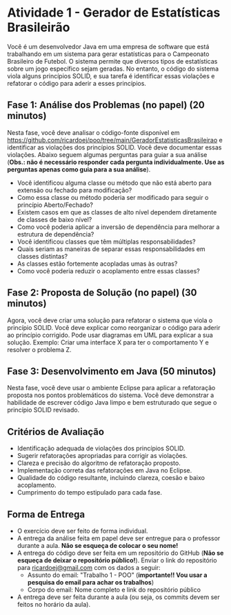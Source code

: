 
# Atividade 1 - Gerador de Estatísticas Brasileirão

Você é um desenvolvedor Java em uma empresa de software que está trabalhando em um sistema para gerar estatísticas para o Campeonato Brasileiro de Futebol. O sistema permite que diversos tipos de estatísticas sobre um jogo específico sejam geradas. No entanto, o código do sistema viola alguns princípios SOLID, e sua tarefa é identificar essas violações e refatorar o código para aderir a esses princípios.




## Fase 1: Análise dos Problemas (no papel) (20 minutos)

Nesta fase, você deve analisar o código-fonte disponível em https://github.com/ricardoej/poo/tree/main/GeradorEstatisticasBrasileirao e identificar as violações dos princípios SOLID. Você deve documentar essas violações. Abaixo seguem algumas perguntas para guiar a sua análise (**Obs.: não é necessário responder cada pergunta individualmente. Use as perguntas apenas como guia para a sua análise**).

- Você identificou alguma classe ou método que não está aberto para extensão ou fechado para modificação?
- Como essa classe ou método poderia ser modificado para seguir o princípio Aberto/Fechado?
- Existem casos em que as classes de alto nível dependem diretamente de classes de baixo nível?
- Como você poderia aplicar a inversão de dependência para melhorar a estrutura de dependência?
- Você identificou classes que têm múltiplas responsabilidades?
- Quais seriam as maneiras de separar essas responsabilidades em classes distintas?
- As classes estão fortemente acopladas umas às outras?
- Como você poderia reduzir o acoplamento entre essas classes?


## Fase 2: Proposta de Solução (no papel) (30 minutos)

Agora, você deve criar uma solução para refatorar o sistema que viola o princípio SOLID. Você deve explicar como reorganizar o código para aderir ao princípio corrigido. Pode usar diagramas em UML para explicar a sua solução. Exemplo: Criar uma interface X para ter o comportamento Y e resolver o problema Z.
## Fase 3: Desenvolvimento em Java (50 minutos)

Nesta fase, você deve usar o ambiente Eclipse para aplicar a refatoração proposta nos pontos problemáticos do sistema. Você deve demonstrar a habilidade de escrever código Java limpo e bem estruturado que segue o princípio SOLID revisado.
## Critérios de Avaliação

- Identificação adequada de violações dos princípios SOLID.
- Sugerir refatorações apropriadas para corrigir as violações.
- Clareza e precisão do algoritmo de refatoração proposto.
- Implementação correta das refatorações em Java no Eclipse.
- Qualidade do código resultante, incluindo clareza, coesão e baixo acoplamento.
- Cumprimento do tempo estipulado para cada fase.
## Forma de Entrega

- O exercício deve ser feito de forma individual.
- A entrega da análise feita em papel deve ser entregue para o professor durante a aula. **Não se esqueça de colocar o seu nome!**
- A entrega do código deve ser feita em um repositório do GitHub (**Não se esqueça de deixar o repositório público!**). Enviar o link do repositório para <ricardoej@gmail.com> com os dados a seguir:
    - Assunto do email: "Trabalho 1 - POO" (**importante!! Vou usar a pesquisa do email para achar os trabalhos**)
    - Corpo do email: Nome completo e link do repositório público
- A entrega deve ser feita durante a aula (ou seja, os commits devem ser feitos no horário da aula).
